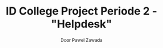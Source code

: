 <center>
<h1>ID College Project Periode 2 - "Helpdesk"</h1>
<small>Door Pawel Zawada</small>
</center>